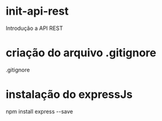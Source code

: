 # init-api-rest
Introdução a API REST

# criação do arquivo .gitignore
.gitignore

# instalação do expressJs
npm install express --save

